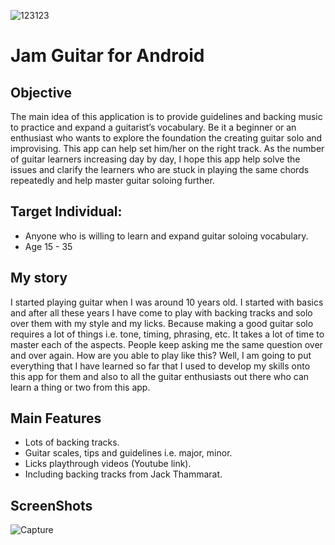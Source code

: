 ![123123](https://user-images.githubusercontent.com/43224388/88148416-2d2a5900-cbc4-11ea-947a-be79fa3d09db.PNG)

# Jam Guitar for Android

## Objective
The main idea of this application is to provide guidelines and backing music to practice and expand a guitarist’s vocabulary. Be it a beginner or an enthusiast who wants to explore the foundation the creating guitar solo and improvising. This app can help set him/her on the right track. 
As the number of guitar learners increasing day by day, I hope this app help solve the issues and clarify the learners who are stuck in playing the same chords repeatedly and help master guitar soloing further.

## Target Individual:
-	Anyone who is willing to learn and expand guitar soloing vocabulary.
-	Age 15 - 35

## My story
I started playing guitar when I was around 10 years old. I started with basics and after all these years I have come to play with backing tracks and solo over them with my style and my licks. Because making a good guitar solo requires a lot of things i.e. tone, timing, phrasing, etc. It takes a lot of time to master each of the aspects. People keep asking me the same question over and over again. How are you able to play like this? Well, I am going to put everything that I have learned so far that I used to develop my skills onto this app for them and also to all the guitar enthusiasts out there who can learn a thing or two from this app.

## Main Features
-	Lots of backing tracks.
-	Guitar scales, tips and guidelines i.e. major, minor.
-	Licks playthrough videos (Youtube link).
-	Including backing tracks from Jack Thammarat.

## ScreenShots
![Capture](https://user-images.githubusercontent.com/43224388/88147731-3a931380-cbc3-11ea-9b5d-2359a0d4ba99.PNG)

